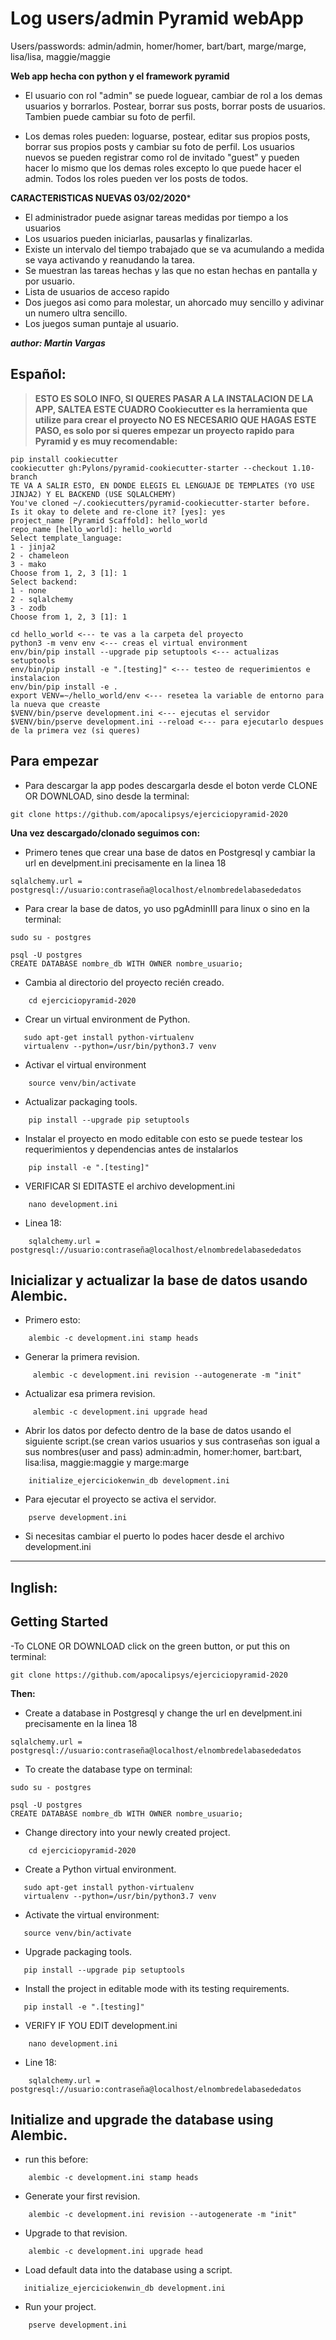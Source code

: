 Log users/admin Pyramid webApp
=========
Users/passwords: admin/admin, homer/homer, bart/bart, marge/marge, lisa/lisa, maggie/maggie

**Web app hecha con python y el framework pyramid**

- El usuario con rol "admin" se puede loguear, cambiar de rol a los demas usuarios y borrarlos. Postear, borrar sus posts, borrar posts de usuarios. Tambien puede cambiar su foto de perfil.

- Los demas roles pueden: loguarse, postear, editar sus propios posts, borrar sus propios posts y cambiar su foto de perfil.
Los usuarios nuevos se pueden registrar como rol de invitado "guest" y pueden hacer lo mismo que los demas roles excepto lo que puede hacer el admin.
Todos los roles pueden ver los posts de todos.

**CARACTERISTICAS NUEVAS 03/02/2020***
- El administrador puede asignar tareas medidas por tiempo a los usuarios
- Los usuarios pueden iniciarlas, pausarlas y finalizarlas.
- Existe un intervalo del tiempo trabajado que se va acumulando a medida se vaya activando y reanudando la tarea.
- Se muestran las tareas hechas y las que no estan hechas en pantalla y por usuario.
- Lista de usuarios de acceso rapido
- Dos juegos asi como para molestar, un ahorcado muy sencillo y adivinar un numero ultra sencillo.
- Los juegos suman puntaje al usuario.


***author: Martin Vargas***

Español:
---

> **ESTO ES SOLO INFO, SI QUERES PASAR A LA INSTALACION DE LA APP, SALTEA ESTE CUADRO
Cookiecutter es la herramienta que utilize para crear el proyecto NO ES NECESARIO QUE HAGAS ESTE PASO, es solo por si queres empezar un proyecto rapido para Pyramid y es muy recomendable:**
~~~
pip install cookiecutter
cookiecutter gh:Pylons/pyramid-cookiecutter-starter --checkout 1.10-branch
TE VA A SALIR ESTO, EN DONDE ELEGIS EL LENGUAJE DE TEMPLATES (YO USE JINJA2) Y EL BACKEND (USE SQLALCHEMY)
You've cloned ~/.cookiecutters/pyramid-cookiecutter-starter before.
Is it okay to delete and re-clone it? [yes]: yes
project_name [Pyramid Scaffold]: hello_world
repo_name [hello_world]: hello_world
Select template_language:
1 - jinja2
2 - chameleon
3 - mako
Choose from 1, 2, 3 [1]: 1
Select backend:
1 - none
2 - sqlalchemy
3 - zodb
Choose from 1, 2, 3 [1]: 1

cd hello_world <--- te vas a la carpeta del proyecto
python3 -m venv env <--- creas el virtual environment
env/bin/pip install --upgrade pip setuptools <--- actualizas setuptools
env/bin/pip install -e ".[testing]" <--- testeo de requerimientos e instalacion
env/bin/pip install -e .
export VENV=~/hello_world/env <--- resetea la variable de entorno para la nueva que creaste
$VENV/bin/pserve development.ini <--- ejecutas el servidor
$VENV/bin/pserve development.ini --reload <--- para ejecutarlo despues de la primera vez (si queres)
~~~

Para empezar
---
- Para descargar la app podes descargarla desde el boton verde CLONE OR DOWNLOAD, sino desde la terminal:
~~~
git clone https://github.com/apocalipsys/ejerciciopyramid-2020
~~~
**Una vez descargado/clonado seguimos con:**

- Primero tenes que crear una base de datos en Postgresql y cambiar la url en develpment.ini precisamente en la linea 18
~~~
sqlalchemy.url = postgresql://usuario:contraseña@localhost/elnombredelabasededatos
~~~
- Para crear la base de datos, yo uso pgAdminIII para linux
    o sino en la terminal:
~~~
sudo su - postgres
~~~
~~~
psql -U postgres
CREATE DATABASE nombre_db WITH OWNER nombre_usuario;
~~~
- Cambia al directorio del proyecto recién creado.
~~~
    cd ejerciciopyramid-2020
~~~
- Crear un virtual environment de Python.
~~~   
   sudo apt-get install python-virtualenv
   virtualenv --python=/usr/bin/python3.7 venv
~~~
- Activar el virtual environment
~~~
    source venv/bin/activate
~~~    
- Actualizar packaging tools.
~~~
    pip install --upgrade pip setuptools
~~~
- Instalar el proyecto en modo editable con esto se puede testear los requerimientos y dependencias antes de instalarlos
~~~
    pip install -e ".[testing]"
~~~ 
- VERIFICAR SI EDITASTE el archivo development.ini

~~~    
    nano development.ini
~~~
   
   - Linea 18:
~~~
    sqlalchemy.url = postgresql://usuario:contraseña@localhost/elnombredelabasededatos
~~~
    
Inicializar y actualizar la base de datos usando Alembic.
---
- Primero esto:
~~~
    alembic -c development.ini stamp heads
~~~

- Generar la primera revision.
~~~
     alembic -c development.ini revision --autogenerate -m "init"
~~~
- Actualizar esa primera revision.
~~~
     alembic -c development.ini upgrade head
~~~
- Abrir los datos por defecto dentro de la base de datos usando el siguiente script.(se crean varios usuarios y sus            contraseñas son igual a sus nombres(user and pass) admin:admin, homer:homer, bart:bart, lisa:lisa, maggie:maggie y marge:marge
~~~
    initialize_ejerciciokenwin_db development.ini
~~~
- Para ejecutar el proyecto se activa el servidor.
~~~
    pserve development.ini
~~~
- Si necesitas cambiar el puerto lo podes hacer desde el archivo development.ini
--------
Inglish:
--------
Getting Started
---------------
-To CLONE OR DOWNLOAD click on the green button, or put this on terminal:
~~~
git clone https://github.com/apocalipsys/ejerciciopyramid-2020
~~~
**Then:**

- Create a database in Postgresql y change the url en develpment.ini precisamente en la linea 18
~~~
sqlalchemy.url = postgresql://usuario:contraseña@localhost/elnombredelabasededatos
~~~
- To create the database type on terminal:
~~~
sudo su - postgres
~~~
~~~
psql -U postgres
CREATE DATABASE nombre_db WITH OWNER nombre_usuario;
~~~

- Change directory into your newly created project.
~~~
    cd ejerciciopyramid-2020
~~~
- Create a Python virtual environment.

~~~   
   sudo apt-get install python-virtualenv
   virtualenv --python=/usr/bin/python3.7 venv
~~~
- Activate the virtual environment:
~~~
   source venv/bin/activate
~~~ 
- Upgrade packaging tools.
~~~
   pip install --upgrade pip setuptools
~~~
- Install the project in editable mode with its testing requirements.
~~~
   pip install -e ".[testing]"
~~~    
- VERIFY IF YOU EDIT development.ini
~~~    
    nano development.ini
~~~
    
- Line 18:
~~~
    sqlalchemy.url = postgresql://usuario:contraseña@localhost/elnombredelabasededatos
~~~
    

Initialize and upgrade the database using Alembic.
---
- run this before:
~~~
    alembic -c development.ini stamp heads
~~~

- Generate your first revision.
~~~
    alembic -c development.ini revision --autogenerate -m "init"
~~~
- Upgrade to that revision.
~~~
    alembic -c development.ini upgrade head
~~~

- Load default data into the database using a script.
~~~
   initialize_ejerciciokenwin_db development.ini
~~~

- Run your project.
~~~
    pserve development.ini
~~~
